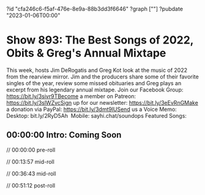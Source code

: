 ?id "cfa246c6-f5af-476e-8e9a-88b3dd3f6646"
?graph [""]
?pubdate "2023-01-06T00:00"

# Show 893: The Best Songs of 2022, Obits & Greg's Annual Mixtape

This week, hosts Jim DeRogatis and Greg Kot look at the music of 2022 from the rearview mirror. Jim and the producers share some of their favorite singles of the year, review some missed obituaries and Greg plays an excerpt from his legendary annual mixtape. Join our Facebook Group: https://bit.ly/3sivr9TBecome a member on Patreon: https://bit.ly/3slWZvcSign up for our newsletter: https://bit.ly/3eEvRnGMake a donation via PayPal: https://bit.ly/3dmt9lUSend us a Voice Memo: Desktop: bit.ly/2RyD5Ah  Mobile: sayhi.chat/soundops Featured Songs:

## 00:00:00 Intro: Coming Soon

// 00:00:00 pre-roll

// 00:13:57 mid-roll

// 00:36:43 mid-roll

// 00:51:12 post-roll
